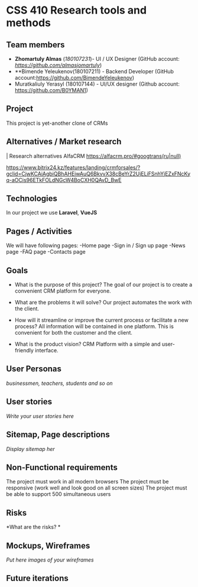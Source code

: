 # CSS 410 Research tools and methods
## Team members
+ **Zhomartuly Almas** (*180107231*)- UI / UX Designer (GitHub account: *https://github.com/almasjomartuly*)
+ **Bimende Yeleukenov(180107211) - Backend Developer (GitHub account:https://github.com/BimendeYeleukenov)
+ Muratkaliuly Yerasyl (180107144) - UI/UX designer (Github account: https://github.com/B0YMAN1)

## Project
This project is yet-another clone of CRMs

## Alternatives / Market research
| Research alternatives
AlfaCRM https://alfacrm.pro/#googtrans(ru|null)

https://www.bitrix24.kz/features/landing/crmforsales/?gclid=CjwKCAiAgbiQBhAHEiwAuQ6BkvvX38cBeYrZ2UjELiFSnhYjEZxFNcKyq-aOCis96ETkFOLdNGcW4BoCXH0QAvD_BwE




## Technologies
In our project we use **Laravel**, **VueJS**

## Pages / Activities 
We will have following pages:
-Home page
-Sign in / Sign up page 
-News page 
-FAQ page
-Contacts page

## Goals
* What is the purpose of this project?
The goal of our project is to create a convenient CRM platform for everyone.

* What are the problems it will solve?
Our project automates the work with the client.

* How will it streamline or improve the current process or facilitate a new process?
All information will be contained in one platform. This is convenient for both the customer and the client.

* What is the product vision?
CRM Platform with a simple and user-friendly interface.

## User Personas
*businessmen, teachers, students and so on*  

## User stories

*Write your user stories here*

## Sitemap, Page descriptions

*Display sitemap her*

## Non-Functional requirements
The project must work in all modern browsers
The project must be responsive (work well and look good on all screen sizes)
The project must be able to support 500 simultaneous users

## Risks
*What are the risks?    *

## Mockups, Wireframes
*Put here images of your wireframes*

## Future iterations

